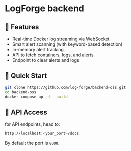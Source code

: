 # LogForge backend

## 🔧 Features

- Real-time Docker log streaming via WebSocket
- Smart alert scanning (with keyword-based detection)
- In-memory alert tracking
- API to fetch containers, logs, and alerts
- Endpoint to clear alerts and logs

## 🚀 Quick Start

```bash
git clone https://github.com/log-forge/backend-oss.git
cd backend-oss
docker compose up -d --build
```

## 🧭 API Access

for API endpoints, head to:
```bash
http://localhost:<your_port>/docs
```
By default the port is `8000`.

